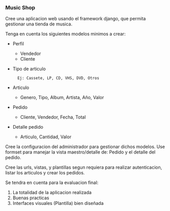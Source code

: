 ### Music Shop

Cree una aplicacion web usando el framework django, que permita gestionar una tienda de musica.

Tenga en cuenta los siguientes modelos minimos a crear:

- Perfil
  - Vendedor
  - Cliente
- Tipo de articulo

		Ej: Cassete, LP, CD, VHS, DVD, Otros

- Articulo
  - Genero, Tipo, Album, Artista, Año, Valor
- Pedido
  - Cliente, Vendedor, Fecha, Total
- Detalle pedido
  - Articulo, Cantidad, Valor



Cree la configuracion del administrador para gestionar dichos modelos. Use formset para manejar la vista maestro/detalle de: Pedido y el detalle del pedido.

Cree las urls, vistas, y plantillas segun requiera para realizar autenticacion, listar los articulos y crear los pedidos.

Se tendra en cuenta para la evaluacion final:

1. La totalidad de la aplicacion realizada 
2. Buenas practicas 
3. Interfaces visuales (Plantilla) bien diseñada 

